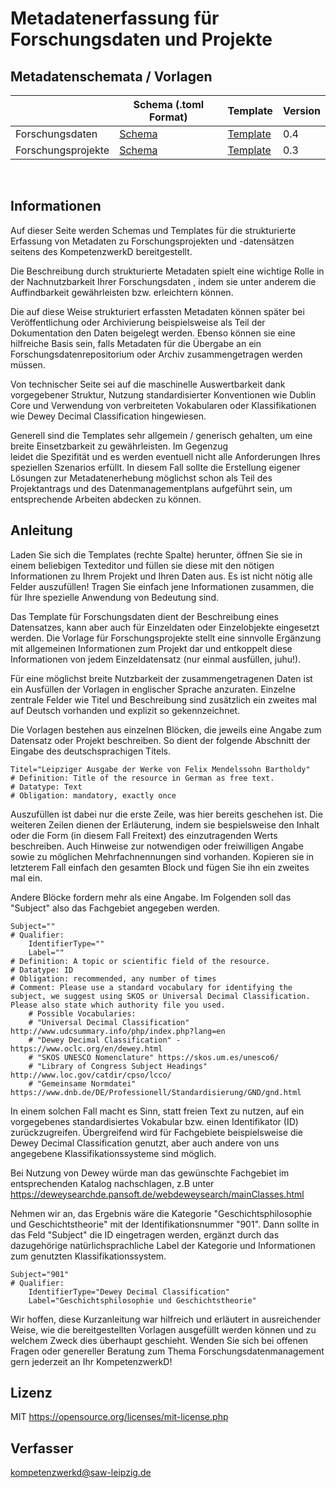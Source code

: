 # Metadatenerfassung für Forschungsdaten und Projekte

## Metadatenschemata / Vorlagen

|   |  Schema (.toml Format) | Template |  Version |
|---|---|---| --- |
| Forschungsdaten  |  [Schema](schemas/dataset_metadata_schema.toml) | [Template](templates/dataset_metadata_template.txt)  |  0.4 |
| Forschungsprojekte  |  [Schema](schemas/project_metadata_schema.toml) | [Template](templates/project_metadata_template.txt)  | 0.3 |
<br>

## Informationen

Auf dieser Seite werden Schemas und Templates für die strukturierte Erfassung von Metadaten zu Forschungsprojekten und -datensätzen seitens des KompetenzwerkD bereitgestellt.

Die Beschreibung durch strukturierte Metadaten spielt eine wichtige Rolle in der Nachnutzbarkeit Ihrer Forschungsdaten , indem sie unter anderem die Auffindbarkeit gewährleisten bzw. erleichtern können.

Die auf diese Weise strukturiert erfassten Metadaten können später bei Veröffentlichung oder Archivierung beispielsweise als Teil der Dokumentation den Daten beigelegt werden. Ebenso können sie eine hilfreiche Basis sein, falls Metadaten für die Übergabe an ein Forschungsdatenrepositorium oder Archiv zusammengetragen werden müssen.

Von technischer Seite sei auf die maschinelle Auswertbarkeit dank vorgegebener Struktur, Nutzung standardisierter Konventionen wie Dublin Core und Verwendung von verbreiteten Vokabularen oder Klassifikationen wie Dewey Decimal Classification hingewiesen.

Generell sind die Templates sehr allgemein / generisch gehalten, um eine breite Einsetzbarkeit zu gewährleisten. Im Gegenzug  
leidet die Spezifität und es werden eventuell nicht alle Anforderungen Ihres speziellen Szenarios erfüllt. In diesem Fall sollte die Erstellung eigener Lösungen zur Metadatenerhebung möglichst schon als Teil des Projektantrags und des Datenmanagementplans aufgeführt sein, um entsprechende Arbeiten abdecken zu können.

## Anleitung

Laden Sie sich die Templates (rechte Spalte) herunter, öffnen Sie sie in einem beliebigen Texteditor und füllen sie diese mit den nötigen Informationen zu Ihrem Projekt und Ihren Daten aus. Es ist nicht nötig alle Felder auszufüllen! Tragen Sie einfach jene Informationen zusammen, die für Ihre spezielle Anwendung von Bedeutung sind.

Das Template für Forschungsdaten dient der Beschreibung eines Datensatzes, kann aber auch für Einzeldaten oder Einzelobjekte eingesetzt werden. Die Vorlage für Forschungsprojekte stellt eine sinnvolle Ergänzung mit allgemeinen Informationen zum Projekt dar und entkoppelt diese Informationen von jedem Einzeldatensatz (nur einmal ausfüllen, juhu!).

Für eine möglichst breite Nutzbarkeit der zusammengetragenen Daten ist ein Ausfüllen der Vorlagen in englischer Sprache anzuraten. Einzelne zentrale Felder wie Titel und Beschreibung sind zusätzlich ein zweites mal auf Deutsch vorhanden und explizit so gekennzeichnet.

Die Vorlagen bestehen aus einzelnen Blöcken, die jeweils eine Angabe zum Datensatz oder Projekt beschreiben. So dient der folgende Abschnitt der Eingabe des deutschsprachigen Titels.

    Titel="Leipziger Ausgabe der Werke von Felix Mendelssohn Bartholdy"  
    # Definition: Title of the resource in German as free text.  
    # Datatype: Text  
    # Obligation: mandatory, exactly once  

Auszufüllen ist dabei nur die erste Zeile, was hier bereits geschehen ist. Die weiteren Zeilen dienen der Erläuterung, indem sie bespielsweise den Inhalt oder die Form (in diesem Fall Freitext) des einzutragenden Werts beschreiben. Auch Hinweise zur notwendigen oder freiwilligen Angabe sowie zu möglichen Mehrfachnennungen sind vorhanden. Kopieren sie in letzterem Fall einfach den gesamten Block und fügen Sie ihn ein zweites mal ein.

Andere Blöcke fordern mehr als eine Angabe. Im Folgenden soll das "Subject" also das Fachgebiet angegeben werden.

    Subject=""  
    # Qualifier:  
        IdentifierType=""  
        Label=""  
    # Definition: A topic or scientific field of the resource.  
    # Datatype: ID  
    # Obligation: recommended, any number of times  
    # Comment: Please use a standard vocabulary for identifying the subject, we suggest using SKOS or Universal Decimal Classification. Please also state which authority file you used.  
        # Possible Vocabularies:  
        # "Universal Decimal Classification" http://www.udcsummary.info/php/index.php?lang=en  
        # "Dewey Decimal Classification" - https://www.oclc.org/en/dewey.html  
        # "SKOS UNESCO Nomenclature" https://skos.um.es/unesco6/  
        # "Library of Congress Subject Headings" http://www.loc.gov/catdir/cpso/lcco/  
        # "Gemeinsame Normdatei" https://www.dnb.de/DE/Professionell/Standardisierung/GND/gnd.html  

In einem solchen Fall macht es Sinn, statt freien Text zu nutzen, auf ein vorgegebenes standardisiertes Vokabular bzw. einen Identifikator (ID) zurückzugreifen. Übergreifend wird für Fachgebiete beispielsweise die Dewey Decimal Classification genutzt, aber auch andere von uns angegebene Klassifikationssysteme sind möglich.

Bei Nutzung von Dewey würde man das gewünschte Fachgebiet im entsprechenden Katalog nachschlagen, z.B unter https://deweysearchde.pansoft.de/webdeweysearch/mainClasses.html

Nehmen wir an, das Ergebnis wäre die Kategorie "Geschichtsphilosophie und Geschichtstheorie" mit der Identifikationsnummer "901". Dann sollte in das Feld "Subject" die ID eingetragen werden, ergänzt durch das dazugehörige natürlichsprachliche Label der Kategorie und Informationen zum genutzten Klassifikationssystem.

    Subject="901"  
    # Qualifier:  
        IdentifierType="Dewey Decimal Classification"  
        Label="Geschichtsphilosophie und Geschichtstheorie"  

Wir hoffen, diese Kurzanleitung war hilfreich und erläutert in ausreichender Weise, wie die bereitgestellten Vorlagen ausgefüllt werden können und zu welchem Zweck dies überhaupt geschieht.
Wenden Sie sich bei offenen Fragen oder genereller Beratung zum Thema Forschungsdatenmanagement gern jederzeit an Ihr KompetenzwerkD!

## Lizenz
MIT https://opensource.org/licenses/mit-license.php

## Verfasser
[kompetenzwerkd@saw-leipzig.de](kompetenzwerkd@saw-leipzig.de)

